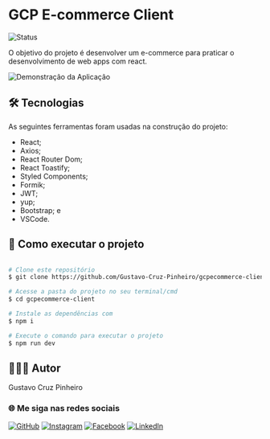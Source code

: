 # GCP E-commerce Client

![Status](http://img.shields.io/static/v1?label=Status&message=Em%20Progresso&color=yellow&style=for-the-badge)

O objetivo do projeto é desenvolver um e-commerce para praticar o desenvolvimento de web apps com react.

![Demonstração da Aplicação](./assets/logo_branco.png)

## 🛠 Tecnologias

As seguintes ferramentas foram usadas na construção do projeto:

* React;
* Axios;
* React Router Dom;
* React Toastify;
* Styled Components;
* Formik;
* JWT;
* yup;
* Bootstrap; e
* VSCode.

## 🚀 Como executar o projeto

```bash

# Clone este repositório
$ git clone https://github.com/Gustavo-Cruz-Pinheiro/gcpecommerce-client.git

# Acesse a pasta do projeto no seu terminal/cmd
$ cd gcpecommerce-client

# Instale as dependências com
$ npm i

# Execute o comando para executar o projeto
$ npm run dev

```

## 👨🏽‍💻 Autor

Gustavo Cruz Pinheiro

### 🌐 Me siga nas redes sociais

<a href="https://github.com/Gustavo-Cruz-Pinheiro">![GitHub](https://img.shields.io/badge/github-%23121011.svg?style=for-the-badge&logo=github&logoColor=white)</a>
<a href="https://www.instagram.com/gusttavo.cruz_">![Instagram](https://img.shields.io/badge/Instagram-%23E4405F.svg?style=for-the-badge&logo=Instagram&logoColor=white)</a>
<a href="https://www.facebook.com/gustavocruzpinheiro">![Facebook](https://img.shields.io/badge/Facebook-%231877F2.svg?style=for-the-badge&logo=Facebook&logoColor=white)</a>
<a href="https://www.linkedin.com/in/gustavo-cruz-pinheiro-61b852217/">![LinkedIn](https://img.shields.io/badge/linkedin-%230077B5.svg?style=for-the-badge&logo=linkedin&logoColor=white)</a>
